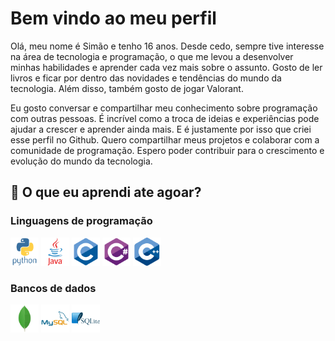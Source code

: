 # Bem vindo ao meu perfil

Olá, meu nome é Simão e tenho 16 anos. Desde cedo, sempre tive interesse na área de tecnologia e programação, o que me levou a desenvolver minhas habilidades e aprender cada vez mais sobre o assunto. Gosto de ler livros e ficar por dentro das novidades e tendências do mundo da tecnologia. Além disso, também gosto de jogar Valorant.

Eu gosto conversar e compartilhar meu conhecimento sobre programação com outras pessoas. É incrível como a troca de ideias e experiências pode ajudar a crescer e aprender ainda mais. E é justamente por isso que criei esse perfil no Github. Quero compartilhar meus projetos e colaborar com a comunidade de programação. Espero poder contribuir para o crescimento e evolução do mundo da tecnologia.

## 🚀 O que eu aprendi ate agoar?

### Linguagens de programação
<p align="left">
  <img src="https://raw.githubusercontent.com/devicons/devicon/master/icons/python/python-original-wordmark.svg" alt="python" width="45" height="45" />
  <img src="https://github.com/devicons/devicon/blob/master/icons/java/java-original-wordmark.svg" alt="java" width="45" height="45" />
  <img src="https://github.com/devicons/devicon/blob/master/icons/c/c-original.svg" alt="c" width="45" height="45" />
  <img src="https://github.com/devicons/devicon/blob/master/icons/csharp/csharp-original.svg" alt="csharp" width="45" height="45" />
  <img src="https://github.com/devicons/devicon/blob/master/icons/cplusplus/cplusplus-original.svg" alt="cpp" width="45" height="45" />
</p>

### Bancos de dados
<p align="left">
  <img src="https://raw.githubusercontent.com/devicons/devicon/master/icons/mongodb/mongodb-original.svg" alt="mongodb" width="45" height="45" />
  <img src="https://github.com/devicons/devicon/blob/master/icons/mysql/mysql-original-wordmark.svg" alt="mysql" width="45" height="45" />
  <img src="https://github.com/devicons/devicon/blob/master/icons/sqlite/sqlite-original-wordmark.svg" alt="mysql" width="45" height="45" />
</p>
